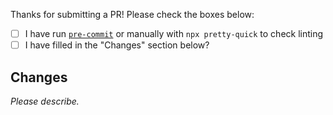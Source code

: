 Thanks for submitting a PR! Please check the boxes below:

- [ ] I have run [`pre-commit`](https://docs.flagsmith.com/deployment/hosting/locally-api#pre-commit) or manually with
      `npx pretty-quick` to check linting
- [ ] I have filled in the "Changes" section below?

## Changes

_Please describe._
